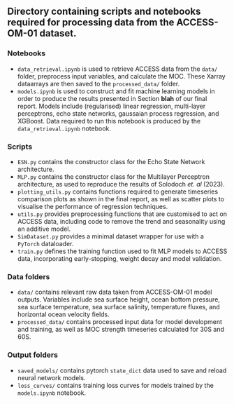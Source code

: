 ## Directory containing scripts and notebooks required for processing data from the ACCESS-OM-01 dataset.

### Notebooks

- `data_retrieval.ipynb` is used to retrieve ACCESS data from the `data/` folder, preprocess input variables, and calculate the MOC. These Xarray dataarrays are then saved to the `processed_data/` folder.
- `models.ipynb` is used to construct and fit machine learning models in order to produce the results presented in Section **blah** of our final report. Models include (regularised) linear regression, multi-layer perceptrons, echo state networks, gaussaian process regression, and XGBoost. Data required to run this notebook is produced by the `data_retrieval.ipynb` notebook.


### Scripts

- `ESN.py` contains the constructor class for the Echo State Network architecture.
- `MLP.py` contains the constructor class for the Multilayer Perceptron architecture, as used to reproduce the results of Solodoch *et. al* (2023).
- `plotting_utils.py` contains functions required to generate timeseries comparison plots as shown in the final report, as well as scatter plots to visualise the performance of regression techniques.
- `utils.py` provides preprocessing functions that are customised to act on ACCESS data, including code to remove the trend and seasonality using an additive model.
- `SimDataset.py` provides a minimal dataset wrapper for use with a `PyTorch` dataloader.
- `train.py` defines the training function used to fit MLP models to ACCESS data, incorporating early-stopping, weight decay and model validation.


### Data folders

- `data/` contains relevant raw data taken from ACCESS-OM-01 model outputs. Variables include sea surface height, ocean bottom pressure, sea surface temperature, sea surface salinity, temperature fluxes, and horizontal ocean velocity fields.
- `processed_data/` contains processed input data for model development and training, as well as MOC strength timeseries calculated for 30S and 60S.


### Output folders

- `saved_models/` contains pytorch `state_dict` data used to save and reload neural network models.
- `loss_curves/` contains training loss curves for models trained by the `models.ipynb` notebook.